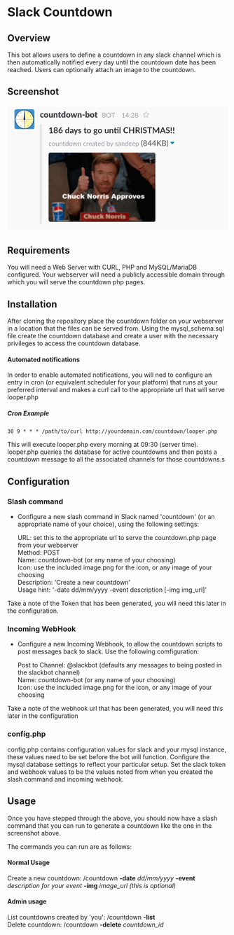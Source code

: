 # Slack Countdown

## Overview

This bot allows users to define a countdown in any slack channel which is then automatically notified every day until the countdown date has been reached. Users can optionally attach an image to the countdown.


## Screenshot

<p align="center">
<img src="https://raw.githubusercontent.com/Daemon-Solutions/slack-countdown/prod/Screenshot.png" />
</p>


## Requirements
You will need a Web Server with CURL, PHP and MySQL/MariaDB configured.  Your webserver will need a publicly accessible domain through which you will serve the countdown php pages.

## Installation
After cloning the repository place the countdown folder on your webserver in a location that the files can be served from.  Using the mysql_schema.sql file create the countdown database and create a user with the necessary privileges to access the countdown database.

#### Automated notifications
In order to enable automated notifications, you will ned to configure an entry in cron (or equivalent scheduler for your platform) that runs at your preferred interval and makes a curl call to the appropriate url that will serve looper.php

##### Cron Example
`30 9 * * * /path/to/curl http://yourdomain.com/countdown/looper.php`

This will execute looper.php every morning at 09:30 (server time).  looper.php queries the database for active countdowns and then posts a countdown message to all the associated channels for those countdowns.s

## Configuration

### Slash command
* Configure a new slash command in Slack named 'countdown' (or an appropriate name of your choice), using the following settings:  

   URL:  set this to the appropriate url to serve the countdown.php page from your webserver  
   Method: POST  
   Name:  countdown-bot (or any name of your choosing)  
   Icon:  use the included image.png for the icon, or any image of your choosing  
   Description: 'Create a new countdown'  
   Usage hint: '-date dd/mm/yyyy -event description [-img img_url]'

Take a note of the Token that has been generated, you will need this later in the configuration.

### Incoming WebHook
* Configure a new Incoming Webhook, to allow the countdown scripts to post messages back to slack.  Use the following comfiguration:

   Post to Channel:  @slackbot  (defaults any messages to being posted in the slackbot channel)  
   Name:  countdown-bot (or any name of your choosing)  
   Icon:  use the included image.png for the icon, or any image of your choosing  

Take a note of the webhook url that has been generated, you will need this later in the configuration

### config.php
config.php contains configuration values for slack and your mysql instance, these values need to be set before the bot will function.  Configure the mysql database settings to reflect your particular setup.  Set the slack token and webhook values to be the values noted from when you created the slash command and incoming webhook.


## Usage

Once you have stepped through the above, you should now have a slash command that you can run to generate a countdown like the one in the screenshot above.

The commands you can run are as follows:

#### Normal Usage
Create a new countdown:		/countdown **-date** *dd/mm/yyyy* **-event** *description for your event* **-img** *image_url (this is optional)*

#### Admin usage
List countdowns created by 'you':	/countdown **-list**  
Delete countdown:	/countdown **-delete** *countdown_id*   


